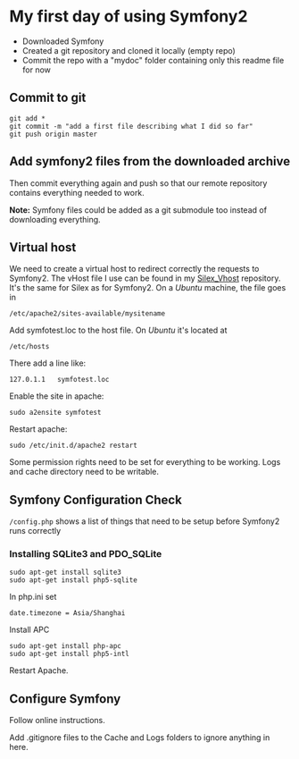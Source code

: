# My first day of using Symfony2

- Downloaded Symfony
- Created a git repository and cloned it locally (empty repo)
- Commit the repo with a "mydoc" folder containing only this readme file for now

## Commit to git

	git add *
	git commit -m "add a first file describing what I did so far"
	git push origin master

## Add symfony2 files from the downloaded archive

Then commit everything again and push so that our remote repository contains everything needed to work.


__Note:__ Symfony files could be added as a git submodule too instead of downloading everything.

## Virtual host

We need to create a virtual host to redirect correctly the requests to Symfony2. The vHost file I use can be found in my [Silex_Vhost](https://github.com/khepin/Silex_VHost/blob/master/vhost) repository. It's the same for Silex as for Symfony2. On a _Ubuntu_ machine, the file goes in

    /etc/apache2/sites-available/mysitename

Add symfotest.loc to the host file. On _Ubuntu_ it's located at

    /etc/hosts

There add a line like:

    127.0.1.1	symfotest.loc

Enable the site in apache:

    sudo a2ensite symfotest

Restart apache:

    sudo /etc/init.d/apache2 restart

Some permission rights need to be set for everything to be working. Logs and cache directory need to be writable.

## Symfony Configuration Check

`/config.php` shows a list of things that need to be setup before Symfony2 runs correctly

### Installing SQLite3 and PDO_SQLite

    sudo apt-get install sqlite3
    sudo apt-get install php5-sqlite

In php.ini set
    
    date.timezone = Asia/Shanghai

Install APC

    sudo apt-get install php-apc
    sudo apt-get install php5-intl

Restart Apache.

## Configure Symfony

Follow online instructions.


Add .gitignore files to the Cache and Logs folders to ignore anything in here.






























